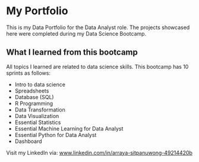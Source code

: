 # My Portfolio
This is my Data Portfolio for the Data Analyst role. The projects showcased here were completed during my Data Science Bootcamp.

## What I learned from this bootcamp

All topics I learned are related to data science skills. This bootcamp has 10 sprints as follows:

- Intro to data science
- Spreadsheets
- Database (SQL)
- R Programming
- Data Transformation
- Data Visualization
- Essential Statistics
- Essential Machine Learning for Data Analyst
- Essential Python for Data Analyst
- Dashboard

Visit my LinkedIn via: www.linkedin.com/in/arraya-sitpanuwong-49214420b
